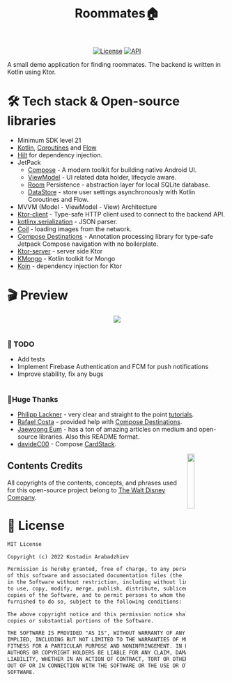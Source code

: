 <h1 align="center">Roommates🏠</h1></br>

<p align="center">
  <a href="https://opensource.org/licenses/MIT"><img alt="License" src="https://img.shields.io/badge/License-MIT-blue.svg"/></a>
  <a href="https://android-arsenal.com/api?level=21"><img alt="API" src="https://img.shields.io/badge/API-21%2B-brightgreen.svg?style=flat"/></a>
</p>

A small demo application for finding roommates. The backend is written in Kotlin using Ktor. 

# 🛠️ Tech stack & Open-source libraries
- Minimum SDK level 21
- [Kotlin](https://kotlinlang.org/), [Coroutines](https://github.com/Kotlin/kotlinx.coroutines) and [Flow](https://kotlin.github.io/kotlinx.coroutines/kotlinx-coroutines-core/kotlinx.coroutines.flow/)
- [Hilt](https://dagger.dev/hilt/) for dependency injection.
- JetPack
  -  [Compose](https://developer.android.com/jetpack/compose) - A modern toolkit for building native Android UI.
  - [ViewModel](https://developer.android.com/topic/libraries/architecture/viewmodel) - UI related data holder, lifecycle aware.
  - [Room](https://developer.android.com/jetpack/androidx/releases/room) Persistence - abstraction layer for local SQLite database.
  - [DataStore](https://developer.android.com/topic/libraries/architecture/datastore) - store user settings asynchronously with Kotlin Coroutines and Flow.
- MVVM (Model - ViewModel - View) Architecture 
- [Ktor-client](https://ktor.io/docs/welcome.html) - Type-safe HTTP client used to connect to the backend API. 
- [kotlinx.serialization](https://github.com/Kotlin/kotlinx.serialization/) - JSON parser.
- [Coil](https://coil-kt.github.io/coil/) - loading images from the network.
- [Compose Destinations](https://github.com/raamcosta/compose-destinations) - Annotation processing library for type-safe Jetpack Compose navigation with no boilerplate.
- [Ktor-server](https://ktor.io/docs/welcome.html) - server side Ktor
- [KMongo](https://github.com/Litote/kmongo) - Kotlin toolkit for Mongo
- [Koin](https://insert-koin.io/) - dependency injection for Ktor
 
# 🎬 Preview 
<p align="center">
<img src="previews/chat.gif"/>
</p>

#

### 📅 TODO 
- Add tests
- Implement Firebase Authentication and FCM for push notifications
- Improve stability, fix any bugs

#

### 🌟Huge Thanks
* [Philipp Lackner](https://github.com/philipplackner) - very clear and straight to the point [tutorials](https://www.youtube.com/c/PhilippLackner). 
* [Rafael Costa](https://github.com/raamcosta) - provided help with [Compose Destinations](https://github.com/raamcosta/compose-destinations).
* [Jaewoong Eum](https://github.com/skydoves) - has a ton of amazing articles on medium and open-source libraries. Also this README format. 
* [davideC00](https://github.com/davideC00) - Compose [CardStack](https://github.com/davideC00/CardStack).

<img src="https://user-images.githubusercontent.com/24237865/141674368-6013d77c-d52b-4bb1-afe4-9a57a06be32f.jpg" width="18%" align="right" />


## Contents Credits
All copyrights of the contents, concepts, and phrases used for this open-source project belong to [The Walt Disney Company](https://www.disneyplus.com/).
 

# 📝 License
```xml
MIT License

Copyright (c) 2022 Kostadin Arabadzhiev

Permission is hereby granted, free of charge, to any person obtaining a copy
of this software and associated documentation files (the "Software"), to deal
in the Software without restriction, including without limitation the rights
to use, copy, modify, merge, publish, distribute, sublicense, and/or sell
copies of the Software, and to permit persons to whom the Software is
furnished to do so, subject to the following conditions:

The above copyright notice and this permission notice shall be included in all
copies or substantial portions of the Software.

THE SOFTWARE IS PROVIDED "AS IS", WITHOUT WARRANTY OF ANY KIND, EXPRESS OR
IMPLIED, INCLUDING BUT NOT LIMITED TO THE WARRANTIES OF MERCHANTABILITY,
FITNESS FOR A PARTICULAR PURPOSE AND NONINFRINGEMENT. IN NO EVENT SHALL THE
AUTHORS OR COPYRIGHT HOLDERS BE LIABLE FOR ANY CLAIM, DAMAGES OR OTHER
LIABILITY, WHETHER IN AN ACTION OF CONTRACT, TORT OR OTHERWISE, ARISING FROM,
OUT OF OR IN CONNECTION WITH THE SOFTWARE OR THE USE OR OTHER DEALINGS IN THE
SOFTWARE.